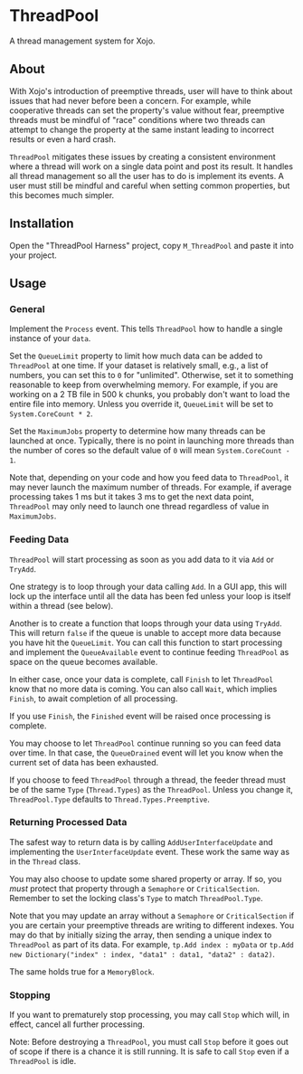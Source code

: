 # ThreadPool

A thread management system for Xojo.

## About

With Xojo's introduction of preemptive threads, user will have to think about issues that had never before been a concern. For example, while cooperative threads can set the property's value without fear, preemptive threads must be mindful of "race" conditions where two threads can attempt to change the property at the same instant leading to incorrect results or even a hard crash.

`ThreadPool` mitigates these issues by creating a consistent environment where a thread will work on a single data point and post its result. It handles all thread management so all the user has to do is implement its events. A user must still be mindful and careful when setting common properties, but this becomes much simpler.

## Installation

Open the "ThreadPool Harness" project, copy `M_ThreadPool` and paste it into your project.

## Usage

### General

Implement the `Process` event. This tells `ThreadPool` how to handle a single instance of your `data`.

Set the `QueueLimit` property to limit how much data can be added to `ThreadPool` at one time. If your dataset is relatively small, e.g., a list of numbers, you can set this to `0` for "unlimited". Otherwise, set it to something reasonable to keep from overwhelming memory. For example, if you are working on a 2 TB file in 500 k chunks, you probably don't want to load the entire file into memory. Unless you override it, `QueueLimit` will be set to `System.CoreCount * 2`.

Set the `MaximumJobs` property to determine how many threads can be launched at once. Typically, there is no point in launching more threads than the number of cores so the default value of `0` will mean `System.CoreCount - 1`.

Note that, depending on your code and how you feed data to `ThreadPool`, it may never launch the maximum number of threads. For example, if average processing takes 1 ms but it takes 3 ms to get the next data point, `ThreadPool` may only need to launch one thread regardless of value in `MaximumJobs`.

### Feeding Data

`ThreadPool` will start processing as soon as you add data to it via `Add` or `TryAdd`.

One strategy is to loop through your data calling `Add`. In a GUI app, this will lock up the interface until all the data has been fed unless your loop is itself within a thread (see below).

Another is to create a function that loops through your data using `TryAdd`. This will return `false` if the queue is unable to accept more data because you have hit the `QueueLimit`. You can call this function to start processing and implement the `QueueAvailable` event to continue feeding `ThreadPool` as space on the queue becomes available.

In either case, once your data is complete, call `Finish` to let `ThreadPool` know that no more data is coming. You can also call `Wait`, which implies `Finish`, to await completion of all processing.

If you use `Finish`, the `Finished` event will be raised once processing is complete.

You may choose to let `ThreadPool` continue running so you can feed data over time. In that case, the `QueueDrained` event will let you know when the current set of data has been exhausted.

If you choose to feed `ThreadPool` through a thread, the feeder thread must be of the same `Type` (`Thread.Types`) as the `ThreadPool`. Unless you change it, `ThreadPool.Type` defaults to `Thread.Types.Preemptive`.


### Returning Processed Data

The safest way to return data is by calling `AddUserInterfaceUpdate` and implementing the `UserInterfaceUpdate` event. These work the same way as in the `Thread` class.

You may also choose to update some shared property or array. If so, you _must_ protect that property through a `Semaphore` or `CriticalSection`. Remember to set the locking class's `Type` to match `ThreadPool.Type`.

Note that you may update an array without a `Semaphore` or `CriticalSection` if you are certain your preemptive threads are writing to different indexes. You may do that by initially sizing the array, then sending a unique index to `ThreadPool` as part of its data. For example, `tp.Add index : myData` or `tp.Add new Dictionary("index" : index, "data1" : data1, "data2" : data2)`.

The same holds true for a `MemoryBlock`.

### Stopping

If you want to prematurely stop processing, you may call `Stop` which will, in effect, cancel all further processing.

Note: Before destroying a `ThreadPool`, you must call `Stop` before it goes out of scope if there is a chance it is still running. It is safe to call `Stop` even if a `ThreadPool` is idle.

